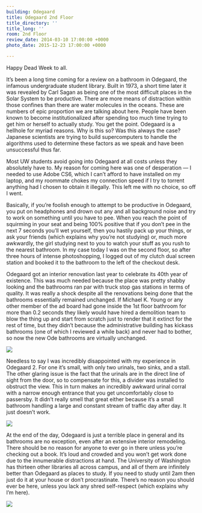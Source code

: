 ```yaml
---
building: Odegaard
title: Odegaard 2nd Floor
title_directory: ''
title_long: ''
room: 2nd Floor
review_date: 2014-03-10 17:00:00 +0000
photo_date: 2015-12-23 17:00:00 +0000

---
```

Happy Dead Week to all.

It’s been a long time coming for a review on a bathroom in Odegaard, the infamous undergraduate student library. Built in 1973, a short time later it was revealed by Carl Sagan as being one of the most difficult places in the Solar System to be productive. There are more means of distraction within those confines than there are water molecules in the oceans. These are numbers of epic proportion we are talking about here. People have been known to become institutionalized after spending too much time trying to get him or herself to actually study. You get the point. Odegaard is a hellhole for myriad reasons. Why is this so? Was this always the case? Japanese scientists are trying to build supercomputers to handle the algorithms used to determine these factors as we speak and have been unsuccessful thus far.

Most UW students avoid going into Odegaard at all costs unless they absolutely have to. My reason for coming here was one of desperation — I needed to use Adobe CS6, which I can’t afford to have installed on my laptop, and my roommate chokes my connection speed if I try to torrent anything had I chosen to obtain it illegally. This left me with no choice, so off I went.

Basically, if you’re foolish enough to attempt to be productive in Odegaard, you put on headphones and drown out any and all background noise and try to work on something until you have to pee. When you reach the point of squirming in your seat and being 100% positive that if you don’t pee in the next 7 seconds you’ll wet yourself, then you hastily pack up your things, or ask your friends (which explains why you’re not studying) or, much more awkwardly, the girl studying next to you to watch your stuff as you rush to the nearest bathroom. In my case today I was on the second floor, so after three hours of intense photoshopping, I logged out of my clutch dual screen station and booked it to the bathroom to the left of the checkout desk.

Odegaard got an interior renovation last year to celebrate its 40th year of existence. This was much needed because the place was pretty shabby looking and the bathrooms ran par with truck stop gas stations in terms of quality. It was really a shock despite all the renovations being done that the bathrooms essentially remained unchanged. If Michael K. Young or any other member of the ad board had gone inside the 1st floor bathroom for more than 0.2 seconds they likely would have hired a demolition team to blow the thing up and start from scratch just to render that it extinct for the rest of time, but they didn’t because the administrative building has kickass bathrooms (one of which I reviewed a while back) and never had to bother, so now the new Ode bathrooms are virtually unchanged.

<img src="/uw_bathrooms/uploads/ode_2_big.jpg" data-lity />

Needless to say I was incredibly disappointed with my experience in Odegaard 2. For one it’s small, with only two urinals, two sinks, and a stall. The other glaring issue is the fact that the urinals are in the direct line of sight from the door, so to compensate for this, a divider was installed to obstruct the view. This in turn makes an incredibly awkward urinal corral with a narrow enough entrance that you get uncomfortably close to passersby. It didn’t really smell that great either because it’s a small bathroom handling a large and constant stream of traffic day after day. It just doesn’t work.

<img src="/uw_bathrooms/uploads/ode_2_urinal.jpg" data-lity />

At the end of the day, Odegaard is just a terrible place in general and its bathrooms are no exception, even after an extensive interior remodeling. There should be no reason for anyone to ever go in there unless you’re checking out a book. It’s loud and crowded and you won’t get work done due to the innumerable distractions at hand. The University of Washington has thirteen other libraries all across campus, and all of them are infinitely better than Odegaard as places to study. If you need to study until 2am then just do it at your house or don’t procrastinate. There’s no reason you should ever be here, unless you lack any shred self-respect (which explains why I’m here).

<img src="/uw_bathrooms/uploads/ode_2_toilet.jpg" data-lity />